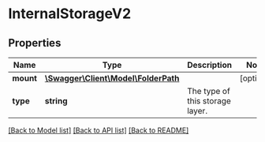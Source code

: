 # InternalStorageV2

## Properties
Name | Type | Description | Notes
------------ | ------------- | ------------- | -------------
**mount** | [**\Swagger\Client\Model\FolderPath**](FolderPath.md) |  | [optional] 
**type** | **string** | The type of this storage layer. | 

[[Back to Model list]](../../README.md#documentation-for-models) [[Back to API list]](../../README.md#documentation-for-api-endpoints) [[Back to README]](../../README.md)

